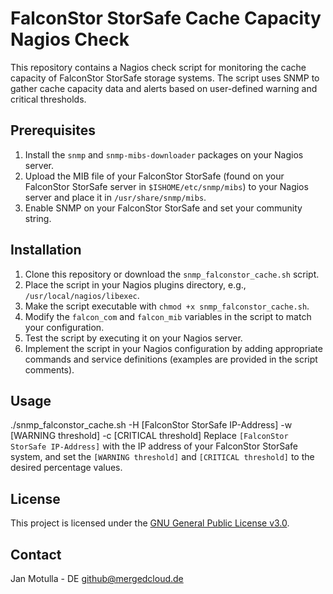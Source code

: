 # FalconStor StorSafe Cache Capacity Nagios Check

This repository contains a Nagios check script for monitoring the cache capacity of FalconStor StorSafe storage systems. The script uses SNMP to gather cache capacity data and alerts based on user-defined warning and critical thresholds.

## Prerequisites

1. Install the `snmp` and `snmp-mibs-downloader` packages on your Nagios server.
2. Upload the MIB file of your FalconStor StorSafe (found on your FalconStor StorSafe server in `$ISHOME/etc/snmp/mibs`) to your Nagios server and place it in `/usr/share/snmp/mibs`.
3. Enable SNMP on your FalconStor StorSafe and set your community string.

## Installation

1. Clone this repository or download the `snmp_falconstor_cache.sh` script.
2. Place the script in your Nagios plugins directory, e.g., `/usr/local/nagios/libexec`.
3. Make the script executable with `chmod +x snmp_falconstor_cache.sh`.
4. Modify the `falcon_com` and `falcon_mib` variables in the script to match your configuration.
5. Test the script by executing it on your Nagios server.
6. Implement the script in your Nagios configuration by adding appropriate commands and service definitions (examples are provided in the script comments).

## Usage

./snmp_falconstor_cache.sh -H [FalconStor StorSafe IP-Address] -w [WARNING threshold] -c [CRITICAL threshold]
Replace `[FalconStor StorSafe IP-Address]` with the IP address of your FalconStor StorSafe system, and set the `[WARNING threshold]` and `[CRITICAL threshold]` to the desired percentage values.

## License

This project is licensed under the [GNU General Public License v3.0](LICENSE).

## Contact

Jan Motulla - DE
github@mergedcloud.de
